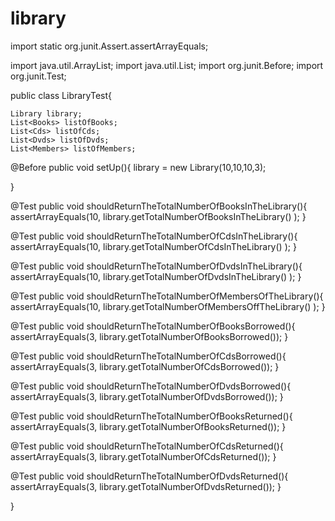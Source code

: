 # library

import static org.junit.Assert.assertArrayEquals;

import java.util.ArrayList;
import java.util.List;
import org.junit.Before;
import org.junit.Test;

public class LibraryTest{

    Library library;
    List<Books> listOfBooks;
    List<Cds> listOfCds;
    List<Dvds> listOfDvds;
    List<Members> listOfMembers;

@Before
public void setUp(){
    library = new Library(10,10,10,3);
    
}

@Test
public void shouldReturnTheTotalNumberOfBooksInTheLibrary(){
    assertArrayEquals(10, library.getTotalNumberOfBooksInTheLibrary() );
}

@Test
public void shouldReturnTheTotalNumberOfCdsInTheLibrary(){
    assertArrayEquals(10, library.getTotalNumberOfCdsInTheLibrary() );
}

@Test
public void shouldReturnTheTotalNumberOfDvdsInTheLibrary(){
    assertArrayEquals(10, library.getTotalNumberOfDvdsInTheLibrary() );
}

@Test
public void shouldReturnTheTotalNumberOfMembersOfTheLibrary(){
    assertArrayEquals(10, library.getTotalNumberOfMembersOffTheLibrary() );
}

@Test
public void shouldReturnTheTotalNumberOfBooksBorrowed(){
    assertArrayEquals(3, library.getTotalNumberOfBooksBorrowed());
}

@Test
public void shouldReturnTheTotalNumberOfCdsBorrowed(){
    assertArrayEquals(3, library.getTotalNumberOfCdsBorrowed());
}

@Test
public void shouldReturnTheTotalNumberOfDvdsBorrowed(){
    assertArrayEquals(3, library.getTotalNumberOfDvdsBorrowed());
}

@Test
public void shouldReturnTheTotalNumberOfBooksReturned(){
    assertArrayEquals(3, library.getTotalNumberOfBooksReturned());
}

@Test
public void shouldReturnTheTotalNumberOfCdsReturned(){
    assertArrayEquals(3, library.getTotalNumberOfCdsReturned());
}

@Test
public void shouldReturnTheTotalNumberOfDvdsReturned(){
    assertArrayEquals(3, library.getTotalNumberOfDvdsReturned());
}



    
}